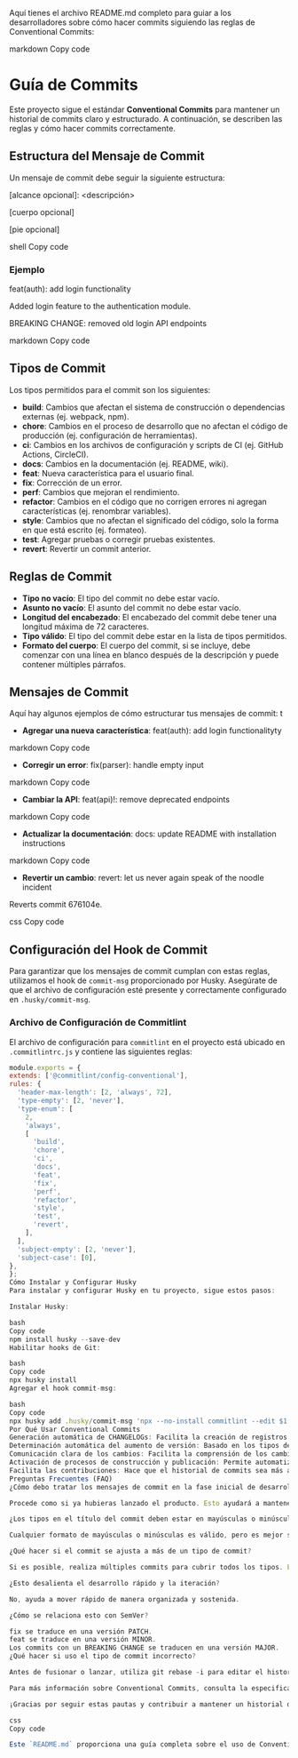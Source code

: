 Aquí tienes el archivo README.md completo para guiar a los desarrolladores sobre cómo hacer commits siguiendo las reglas de Conventional Commits:

markdown
Copy code
# Guía de Commits

Este proyecto sigue el estándar **Conventional Commits** para mantener un historial de commits claro y estructurado. A continuación, se describen las reglas y cómo hacer commits correctamente.

## Estructura del Mensaje de Commit

Un mensaje de commit debe seguir la siguiente estructura:

<tipo>[alcance opcional]: <descripción>

[cuerpo opcional]

[pie opcional]

shell
Copy code

### Ejemplo

feat(auth): add login functionality

Added login feature to the authentication module.

BREAKING CHANGE: removed old login API endpoints

markdown
Copy code

## Tipos de Commit

Los tipos permitidos para el commit son los siguientes:

- **build**: Cambios que afectan el sistema de construcción o dependencias externas (ej. webpack, npm).
- **chore**: Cambios en el proceso de desarrollo que no afectan el código de producción (ej. configuración de herramientas).
- **ci**: Cambios en los archivos de configuración y scripts de CI (ej. GitHub Actions, CircleCI).
- **docs**: Cambios en la documentación (ej. README, wiki).
- **feat**: Nueva característica para el usuario final.
- **fix**: Corrección de un error.
- **perf**: Cambios que mejoran el rendimiento.
- **refactor**: Cambios en el código que no corrigen errores ni agregan características (ej. renombrar variables).
- **style**: Cambios que no afectan el significado del código, solo la forma en que está escrito (ej. formateo).
- **test**: Agregar pruebas o corregir pruebas existentes.
- **revert**: Revertir un commit anterior.

## Reglas de Commit

- **Tipo no vacío**: El tipo del commit no debe estar vacío.
- **Asunto no vacío**: El asunto del commit no debe estar vacío.
- **Longitud del encabezado**: El encabezado del commit debe tener una longitud máxima de 72 caracteres.
- **Tipo válido**: El tipo del commit debe estar en la lista de tipos permitidos.
- **Formato del cuerpo**: El cuerpo del commit, si se incluye, debe comenzar con una línea en blanco después de la descripción y puede contener múltiples párrafos.

## Mensajes de Commit

Aquí hay algunos ejemplos de cómo estructurar tus mensajes de commit:
t
- **Agregar una nueva característica**:
feat(auth): add login functionalityty

markdown
Copy code

- **Corregir un error**:
fix(parser): handle empty input

markdown
Copy code

- **Cambiar la API**:
feat(api)!: remove deprecated endpoints

markdown
Copy code

- **Actualizar la documentación**:
docs: update README with installation instructions

markdown
Copy code

- **Revertir un cambio**:
revert: let us never again speak of the noodle incident

Reverts commit 676104e.

css
Copy code

## Configuración del Hook de Commit

Para garantizar que los mensajes de commit cumplan con estas reglas, utilizamos el hook de `commit-msg` proporcionado por Husky. Asegúrate de que el archivo de configuración esté presente y correctamente configurado en `.husky/commit-msg`.

### Archivo de Configuración de Commitlint

El archivo de configuración para `commitlint` en el proyecto está ubicado en `.commitlintrc.js` y contiene las siguientes reglas:

```js
module.exports = {
extends: ['@commitlint/config-conventional'],
rules: {
  'header-max-length': [2, 'always', 72],
  'type-empty': [2, 'never'],
  'type-enum': [
    2,
    'always',
    [
      'build',
      'chore',
      'ci',
      'docs',
      'feat',
      'fix',
      'perf',
      'refactor',
      'style',
      'test',
      'revert',
    ],
  ],
  'subject-empty': [2, 'never'],
  'subject-case': [0],
},
};
Cómo Instalar y Configurar Husky
Para instalar y configurar Husky en tu proyecto, sigue estos pasos:

Instalar Husky:

bash
Copy code
npm install husky --save-dev
Habilitar hooks de Git:

bash
Copy code
npx husky install
Agregar el hook commit-msg:

bash
Copy code
npx husky add .husky/commit-msg 'npx --no-install commitlint --edit $1'
Por Qué Usar Conventional Commits
Generación automática de CHANGELOGs: Facilita la creación de registros de cambios.
Determinación automática del aumento de versión: Basado en los tipos de commits realizados.
Comunicación clara de los cambios: Facilita la comprensión de los cambios para los miembros del equipo y otros interesados.
Activación de procesos de construcción y publicación: Permite automatizar la integración y entrega continua.
Facilita las contribuciones: Hace que el historial de commits sea más accesible para nuevos colaboradores.
Preguntas Frecuentes (FAQ)
¿Cómo debo tratar los mensajes de commit en la fase inicial de desarrollo?

Procede como si ya hubieras lanzado el producto. Esto ayudará a mantener un historial claro y útil desde el principio.

¿Los tipos en el título del commit deben estar en mayúsculas o minúsculas?

Cualquier formato de mayúsculas o minúsculas es válido, pero es mejor ser consistente.

¿Qué hacer si el commit se ajusta a más de un tipo de commit?

Si es posible, realiza múltiples commits para cubrir todos los tipos. Esto ayuda a mantener un historial de commits organizado.

¿Esto desalienta el desarrollo rápido y la iteración?

No, ayuda a mover rápido de manera organizada y sostenida.

¿Cómo se relaciona esto con SemVer?

fix se traduce en una versión PATCH.
feat se traduce en una versión MINOR.
Los commits con un BREAKING CHANGE se traducen en una versión MAJOR.
¿Qué hacer si uso el tipo de commit incorrecto?

Antes de fusionar o lanzar, utiliza git rebase -i para editar el historial de commits. Después del lanzamiento, el proceso de limpieza puede variar según las herramientas y procesos utilizados.

Para más información sobre Conventional Commits, consulta la especificación completa.

¡Gracias por seguir estas pautas y contribuir a mantener un historial de commits claro y útil!

css
Copy code

Este `README.md` proporciona una guía completa sobre el uso de Conventional Commits, incluyendo ejemplos.